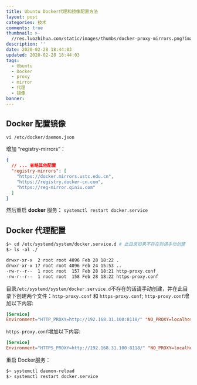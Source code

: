 ```yaml
---
title: Ubuntu Docker代理和镜像配置方法
layout: post
categories: 技术
comments: true
thumbnail: >-
  //res.luozhihua.com/static/images/thumbs/docker-proxy-mirrors.png?imageView2/1/w/345/h/163
description: ''
date: 2020-02-28 18:44:03
updated: 2020-02-28 18:44:03
tags:
  - Ubuntu
  - Docker
  - proxy
  - mirror
  - 代理
  - 镜像
banner:
---
```


## Docker 配置镜像
```shell
vi /etc/docker/daemon.json
```
增加 “registry-mirrors”：
```json
{
  // ... 省略其他配置
  "registry-mirrors": [
    "https://docker.mirrors.ustc.edu.cn",
    "https://registry.docker-cn.com",
    "https://reg-mirror.qiniu.com"
  ]
}
```
然后重启 **docker** 服务：
 `systemctl restart docker.service`

## Docker 代理配置
```bash
$> cd /etc/systemd/system/docker.service.d # 此目录如果不存在则请手动创建
$> ls -al ./

drwxr-xr-x  2 root root 4096 Feb 28 18:22 .
drwxr-xr-x 17 root root 4096 Feb 24 15:53 ..
-rw-r--r--  1 root root  157 Feb 28 18:21 http-proxy.conf
-rw-r--r--  1 root root  158 Feb 28 18:22 https-proxy.conf
```

目录`/etc/systemd/system/docker.service.d`不存在的话请手动创建，并在此目录下创建两个文件：`http-proxy.conf` 和 `https-proxy.conf`;
`http-proxy.conf`增加以下内容:
```conf
[Service]
Environment="HTTP_PROXY=http://192.168.31.100:8118/" "NO_PROXY=localhost,127.0.0.1,*.edu.cn,*.docker-cn.com,*.qiniu.com"
```
`https-proxy.conf`增加以下内容:
```conf
[Service]
Environment="HTTPS_PROXY=http://192.168.31.100:8118/" "NO_PROXY=localhost,127.0.0.1,*.edu.cn,*.docker-cn.com,*.qiniu.com"
```

重启 Docker服务：
```bash
$> systemctl daemon-reload
$> systemctl restart docker.service
```

